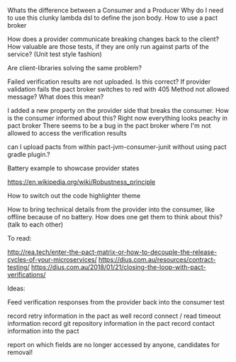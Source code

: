 Whats the difference between a Consumer and a Producer
Why do I need to use this clunky lambda dsl to define the json body.
How to use a pact broker

How does a provider communicate breaking changes back to the client?
How valuable are those tests, if they are only run against parts of the service? (Unit test style fashion)

Are client-libraries solving the same problem?

Failed verification results are not uploaded. Is this correct?
If provider validation fails the pact broker switches to red with 405 Method not allowed message? What does this mean?

I added a new property on the provider side that breaks the consumer. How is the consumer informed about this? Right now everything looks peachy in pact broker
There seems to be a bug in the pact broker where I'm not allowed to access the verification results

can I upload pacts from within pact-jvm-consumer-junit without using pact gradle plugin.?

Battery example to showcase provider states

https://en.wikipedia.org/wiki/Robustness_principle

How to switch out the code highlighter theme

How to bring technical details from the provider into the consumer, like offline because of no battery.
How does one get them to think about this? (talk to each other)


To read:

http://rea.tech/enter-the-pact-matrix-or-how-to-decouple-the-release-cycles-of-your-microservices/
https://dius.com.au/resources/contract-testing/
https://dius.com.au/2018/01/21/closing-the-loop-with-pact-verifications/

Ideas:

Feed verification responses from the provider back into the consumer test

record retry information in the pact as well
record connect / read timeout information
record git repository information in the pact
record contact information into the pact

report on which fields are no longer accessed by anyone, candidates for removal!